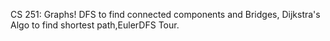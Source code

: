 CS 251: Graphs! DFS to find connected components and Bridges, Dijkstra's Algo to find shortest path,EulerDFS Tour.
